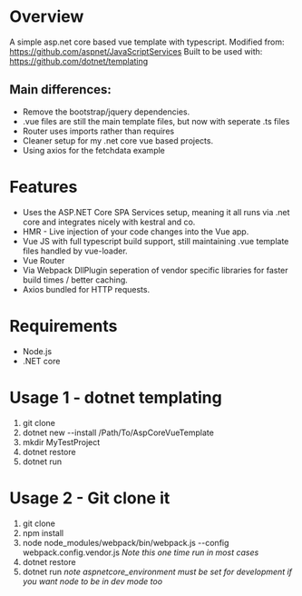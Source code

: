 # Overview
A simple asp.net core based vue template with typescript.
Modified from: https://github.com/aspnet/JavaScriptServices
Built to be used with: https://github.com/dotnet/templating

## Main differences:
* Remove the bootstrap/jquery dependencies.
* .vue files are still the main template files, but now with seperate .ts files
* Router uses imports rather than requires
* Cleaner setup for my .net core vue based projects.
* Using axios for the fetchdata example

# Features

* Uses the ASP.NET Core SPA Services setup, meaning it all runs via .net core and integrates nicely with kestral and co.
* HMR - Live injection of your code changes into the Vue app.
* Vue JS with full typescript build support, still maintaining .vue template files handled by vue-loader.
* Vue Router
* Via Webpack DllPlugin seperation of vendor specific libraries for faster build times / better caching.
* Axios bundled for HTTP requests.

# Requirements
* Node.js
* .NET core

# Usage 1 - dotnet templating
1. git clone
2. dotnet new --install /Path/To/AspCoreVueTemplate
3. mkdir MyTestProject
4. dotnet restore
5. dotnet run

# Usage 2 - Git clone it

1. git clone
2. npm install
3. node node_modules/webpack/bin/webpack.js --config webpack.config.vendor.js *Note this one time run in most cases*
4. dotnet restore
5. dotnet run *note aspnetcore_environment must be set for development if you want node to be in dev mode too*
